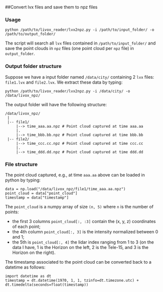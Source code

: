 ##Convert lvx files and save them to npz files


### Usage

```
python /path/to/livox_reader/lvx2npz.py -i /path/to/input_folder/ -o /path/to/output_folder/
```
The script will search all `lvx` files contained in `/path/to/input_folder/` and save the point 
clouds in `npz` files (one point cloud per `npz` file) in `output_folder`. 


### Output folder structure

Suppose we have a input folder named `/data/city/` containing 2 `lvx` files: `file1.lvx` and `file2.lvx`. 
We extract these data by typing:
```
python /path/to/livox_reader/lvx2npz.py -i /data/city/ -o /data/livox_npz/
```

The output folder will have the following structure:
```
/data/livox_npz/
 |
 |-- file1/
     |--> time_aaa.aa.npz # Point cloud captured at time aaa.aa
     |.
     |--> time_bbb.bb.npz # Point cloud captured at time bbb.bb
 |-- file2/
     |--> time_ccc.cc.npz # Point cloud captured at time ccc.cc
     |.
     |--> time_ddd.dd.npz # Point cloud captured at time ddd.dd
```

### File structure

The point cloud captured, e.g., at time `aaa.aa` above can be loaded in python by typing:
```
data = np.load("/data/livox_npz/file1/time_aaa.aa.npz")
point_cloud = data["point_cloud"]
timestamp = data["timestamp"]
```

The `point_cloud` is a numpy array of size `(n, 5)` where `n` is the number of points:  
- the first 3 columns `point_cloud[:, :3]` contain the (x, y, z) coordinates of each point; 
- the 4th column `point_cloud[:, 3]` is the intensity normalized between 0 and 1; 
- the 5th is `point_cloud[:, 4]` the lidar index ranging from 1 to 3 (on the data I have, 
1 is the Horizon on the left, 2 is the Tele-15, and 3 is the Horizon on the right).

The timestamp associated to the point cloud can be converted back to a datetime as follows:
```
import datetime as dt
timestamp = dt.datetime(1970, 1, 1, tzinfo=dt.timezone.utc) + dt.timedelta(seconds=float(timestamp))
```
